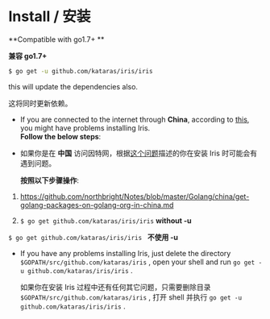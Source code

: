 # Install / 安装

**Compatible with go1.7+ **

**兼容 go1.7+**

```sh
$ go get -u github.com/kataras/iris/iris
```

this will update the dependencies also.

这将同时更新依赖。

* If you are connected to the internet through **China**, according to [this](https://github.com/kataras/iris/issues/98), you might have problems installing Iris.   
  **Follow the below steps**:

* 如果你是在 **中国** 访问因特网，根据[这个问题](https://github.com/kataras/iris/issues/98)描述的你在安装 Iris 时可能会有遇到问题。 
  
  **按照以下步骤操作**:

1. [https:\/\/github.com\/northbright\/Notes\/blob\/master\/Golang\/china\/get-golang-packages-on-golang-org-in-china.md](https://github.com/northbright/Notes/blob/master/Golang/china/get-golang-packages-on-golang-org-in-china.md) 

1. `$ go get github.com/kataras/iris/iris` **without -u**

 `$ go get github.com/kataras/iris/iris ` **不使用 -u**


* If you have any problems installing Iris, just delete the directory `$GOPATH/src/github.com/kataras/iris` , open your shell and run `go get -u github.com/kataras/iris/iris` .

  如果你在安装 Iris 过程中还有任何其它问题，只需要删除目录 `$GOPATH/src/github.com/kataras/iris` , 打开 shell 并执行 `go get -u github.com/kataras/iris/iris` .

